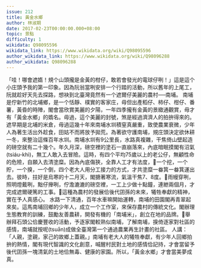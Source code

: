 ```yaml
---
issue: 212
title: 黃金水鄉
author: 林淑期
date: 2017-02-23T00:00:00.000+08:00
topic: 景點
difficulty: 1
wikidata: Q98095596
wikidata_link: https://www.wikidata.org/wiki/Q98095596
author_wikidata_link: https://www.wikidata.org/wiki/Q98096288
author_wikidata: Q98096288
---
```

「哇！哪會遮媠！規个山頭攏是金黃的柑仔，敢若會發光的電球仔咧！」這是這个小庄頭予我的第一印象。因為阮翁當咧安排一个行踏的活動，所以舊年的上尾工，阮就趁好天先去探路，想袂到北臺灣竟然有一个遮爾仔美麗的農村──南埔。
南埔是佇新竹的北埔鄉，是一个恬靜、樸實的客家庄，毋但出產稻仔、柿仔、柑仔、番薯，黃昏的時陣，閣會當欣賞美麗的夕陽，一年四季攏有金黃的景緻通觀賞，毋才有「黃金水鄉」的媠名。毋過，這个美麗的封號，煞是經過濟濟人的拍拚得來的。
遮早期是北埔的米倉，毋過這幾十年來南埔水圳積窒真嚴重，致使農業衰微，少年人為著生活出外趁食，田姑不而將放予拋荒。為著欲守護南埔，規庄頭決定欲休耕一冬，來整治這條百年水圳。南埔水圳有9公里長，水路真複雜，干焦倚山壁起造的磅空就有二十幾个。年久月深，磅空裡的塗石一直崩落來，內底暗眠摸閣有沼氣(tsiáu-khì)，無工人敢入去冒險。這時，有四个平均75歲以上的老公仔，無顧性命的危險，自願入去清塗糜。因為內底傷狹，全靠人工才有法度，𪜶一个挖，一个貯，一个搝，一个倒，四个老大人用分工接力的方式，才共塗糜一畚箕一畚箕運出去。彼時，拄好是烏寒的十二月天，閣搪著寒流，氣溫干焦7、8度。𪜶雨幔穿咧，照明燈戴咧，黜仔攑咧，佇澹漉漉的磅空裡，一工上少做十點鐘，連紲兩個月，才完成遮爾硬篤的工事。𪜶這種為農村的發展佮後代囝孫的未來，犧牲奉獻的精神，實在予人真感心。
水路一下清通，百年水車嘛開始運轉，南埔的田園閣再青翠起來矣。這馬南埔回鄉的少年人，成立一个工作室，來保存農村的傳統文化。閣辦理生態教育的訓練，鼓勵友善農耕，開發有機的「南埔米」，創立在地的品牌。𪜶舉辦拜石頭公佮慶豐收的活動，予逐家閣較熟似南埔，了解南埔，搝倚逐家對社區的感情，南埔就按呢(tsua̋n)成做全臺灣第一个通過農業再生計畫的社區。
人講：「人親，塗親，家己的故鄉上蓋親。」南埔有老大人的犧牲奉獻，有少年人回鄉拍拚的熱情，閣有現代智識的文化創意，喊醒村民對土地的感情佮記持，才會當留予後代囝孫一塊清氣的土地佮無毒、健康的家園。所以，「黃金水鄉」才會當美夢成真。